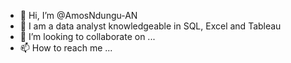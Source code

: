 - 👋 Hi, I’m @AmosNdungu-AN 
- 🌱 I am a data analyst knowledgeable in SQL, Excel and Tableau
- 💞️ I’m looking to collaborate on ...
- 📫 How to reach me ...

<!---
AmosNdungu-AN/AmosNdungu-AN is a ✨ special ✨ repository because its `README.md` (this file) appears on your GitHub profile.
You can click the Preview link to take a look at your changes.
--->
